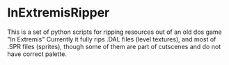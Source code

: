 # InExtremisRipper
This is a set of python scripts for ripping resources out of an old dos game "In Extremis"
Currently it fully rips .DAL files (level textures), and most of .SPR files (sprites), though some of them are part of cutscenes and do not have correct palette. 
